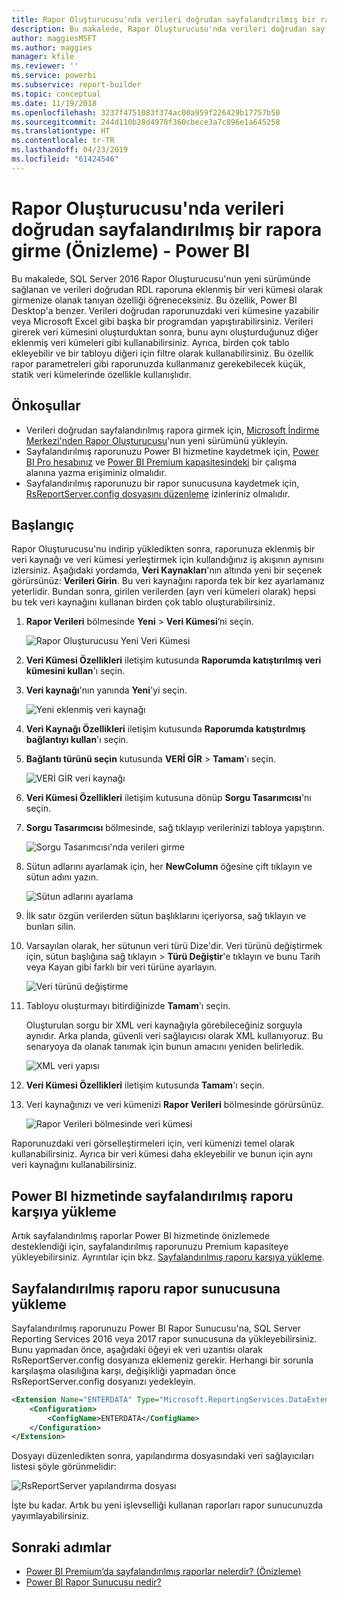 ```yaml
---
title: Rapor Oluşturucusu'nda verileri doğrudan sayfalandırılmış bir rapora girme (Önizleme)
description: Bu makalede, Rapor Oluşturucusu'nda verileri doğrudan sayfalandırılmış rapora nasıl girebileceğiniz gösterilir.
author: maggiesMSFT
ms.author: maggies
manager: kfile
ms.reviewer: ''
ms.service: powerbi
ms.subservice: report-builder
ms.topic: conceptual
ms.date: 11/19/2018
ms.openlocfilehash: 3237f4751083f374ac00a959f226429b17757b50
ms.sourcegitcommit: 244d110b28d4978f360cbece3a7c896e1a645258
ms.translationtype: HT
ms.contentlocale: tr-TR
ms.lasthandoff: 04/23/2019
ms.locfileid: "61424546"
---
```

# <a name="enter-data-directly-in-a-paginated-report-in-report-builder-preview---power-bi"></a>Rapor Oluşturucusu'nda verileri doğrudan sayfalandırılmış bir rapora girme (Önizleme) - Power BI

Bu makalede, SQL Server 2016 Rapor Oluşturucusu'nun yeni sürümünde sağlanan ve verileri doğrudan RDL raporuna eklenmiş bir veri kümesi olarak girmenize olanak tanıyan özelliği öğreneceksiniz.  Bu özellik, Power BI Desktop'a benzer. Verileri doğrudan raporunuzdaki veri kümesine yazabilir veya Microsoft Excel gibi başka bir programdan yapıştırabilirsiniz. Verileri girerek veri kümesini oluşturduktan sonra, bunu aynı oluşturduğunuz diğer eklenmiş veri kümeleri gibi kullanabilirsiniz. Ayrıca, birden çok tablo ekleyebilir ve bir tabloyu diğeri için filtre olarak kullanabilirsiniz. Bu özellik rapor parametreleri gibi raporunuzda kullanmanız gerekebilecek küçük, statik veri kümelerinde özellikle kullanışlıdır.
 
## <a name="prerequisites"></a>Önkoşullar

- Verileri doğrudan sayfalandırılmış rapora girmek için, [Microsoft İndirme Merkezi'nden Rapor Oluşturucusu](https://www.microsoft.com/download/details.aspx?id=53613)'nun yeni sürümünü yükleyin. 
- Sayfalandırılmış raporunuzu Power BI hizmetine kaydetmek için, [Power BI Pro hesabınız](service-self-service-signup-for-power-bi.md) ve [Power BI Premium kapasitesindeki](service-premium-what-is.md) bir çalışma alanına yazma erişiminiz olmalıdır.
- Sayfalandırılmış raporunuzu bir rapor sunucusuna kaydetmek için, [RsReportServer.config dosyasını düzenleme](#upload-the-paginated-report-to-a-report-server) izinleriniz olmalıdır.

## <a name="get-started"></a>Başlangıç

Rapor Oluşturucusu'nu indirip yükledikten sonra, raporunuza eklenmiş bir veri kaynağı ve veri kümesi yerleştirmek için kullandığınız iş akışının aynısını izlersiniz. Aşağıdaki yordamda, **Veri Kaynakları**'nın altında yeni bir seçenek görürsünüz: **Verileri Girin**.  Bu veri kaynağını raporda tek bir kez ayarlamanız yeterlidir. Bundan sonra, girilen verilerden (ayrı veri kümeleri olarak) hepsi bu tek veri kaynağını kullanan birden çok tablo oluşturabilirsiniz.

1. **Rapor Verileri** bölmesinde **Yeni** > **Veri Kümesi**’ni seçin.

    ![Rapor Oluşturucusu Yeni Veri Kümesi](media/paginated-reports-enter-data/paginated-new-dataset.png)

1. **Veri Kümesi Özellikleri** iletişim kutusunda **Raporumda katıştırılmış veri kümesini kullan**'ı seçin.

1. **Veri kaynağı**'nın yanında **Yeni**'yi seçin.

    ![Yeni eklenmiş veri kaynağı](media/paginated-reports-enter-data/paginated-new-data-source.png)

1. **Veri Kaynağı Özellikleri** iletişim kutusunda **Raporumda katıştırılmış bağlantıyı kullan**'ı seçin.
2. **Bağlantı türünü seçin** kutusunda **VERİ GİR** > **Tamam**'ı seçin.

    ![VERİ GİR veri kaynağı](media/paginated-reports-enter-data/paginated-data-source-properties-enter-data.png)

1. **Veri Kümesi Özellikleri** iletişim kutusuna dönüp **Sorgu Tasarımcısı**'nı seçin.
2. **Sorgu Tasarımcısı** bölmesinde, sağ tıklayıp verilerinizi tabloya yapıştırın.

    ![Sorgu Tasarımcısı'nda verileri girme](media/paginated-reports-enter-data/paginated-enter-data.png)

1. Sütun adlarını ayarlamak için, her **NewColumn** öğesine çift tıklayın ve sütun adını yazın.

    ![Sütun adlarını ayarlama](media/paginated-reports-enter-data/paginated-column-name.png)

1. İlk satır özgün verilerden sütun başlıklarını içeriyorsa, sağ tıklayın ve bunları silin.
    
9. Varsayılan olarak, her sütunun veri türü Dize'dir. Veri türünü değiştirmek için, sütun başlığına sağ tıklayın > **Türü Değiştir**'e tıklayın ve bunu Tarih veya Kayan gibi farklı bir veri türüne ayarlayın.

    ![Veri türünü değiştirme](media/paginated-reports-enter-data/paginated-data-type.png)

1. Tabloyu oluşturmayı bitirdiğinizde **Tamam**'ı seçin.  

    Oluşturulan sorgu bir XML veri kaynağıyla görebileceğiniz sorguyla aynıdır. Arka planda, güvenli veri sağlayıcısı olarak XML kullanıyoruz.  Bu senaryoya da olanak tanımak için bunun amacını yeniden belirledik.

    ![XML veri yapısı](media/paginated-reports-enter-data/paginated-xml-data.png)

12. **Veri Kümesi Özellikleri** iletişim kutusunda **Tamam**'ı seçin.

13. Veri kaynağınızı ve veri kümenizi **Rapor Verileri** bölmesinde görürsünüz.

    ![Rapor Verileri bölmesinde veri kümesi](media/paginated-reports-enter-data/paginated-report-data-pane.png)

Raporunuzdaki veri görselleştirmeleri için, veri kümenizi temel olarak kullanabilirsiniz. Ayrıca bir veri kümesi daha ekleyebilir ve bunun için aynı veri kaynağını kullanabilirsiniz.

## <a name="upload-the-paginated-report-to-the-power-bi-service"></a>Power BI hizmetinde sayfalandırılmış raporu karşıya yükleme

Artık sayfalandırılmış raporlar Power BI hizmetinde önizlemede desteklendiği için, sayfalandırılmış raporunuzu Premium kapasiteye yükleyebilirsiniz. Ayrıntılar için bkz. [Sayfalandırılmış raporu karşıya yükleme](paginated-reports-save-to-power-bi-service.md#upload-a-paginated-report).

## <a name="upload-the-paginated-report-to-a-report-server"></a>Sayfalandırılmış raporu rapor sunucusuna yükleme

Sayfalandırılmış raporunuzu Power BI Rapor Sunucusu'na, SQL Server Reporting Services 2016 veya 2017 rapor sunucusuna da yükleyebilirsiniz. Bunu yapmadan önce, aşağıdaki öğeyi ek veri uzantısı olarak RsReportServer.config dosyanıza eklemeniz gerekir. Herhangi bir sorunla karşılaşma olasılığına karşı, değişikliği yapmadan önce RsReportServer.config dosyanızı yedekleyin.

```xml
<Extension Name="ENTERDATA" Type="Microsoft.ReportingServices.DataExtensions.XmlDPConnection,Microsoft.ReportingServices.DataExtensions">
    <Configuration>
        <ConfigName>ENTERDATA</ConfigName>
    </Configuration>
</Extension>
```

Dosyayı düzenledikten sonra, yapılandırma dosyasındaki veri sağlayıcıları listesi şöyle görünmelidir:

![RsReportServer yapılandırma dosyası](media/paginated-reports-enter-data/paginated-rsreportserver-config-file.png)

İşte bu kadar. Artık bu yeni işlevselliği kullanan raporları rapor sunucunuzda yayımlayabilirsiniz.

## <a name="next-steps"></a>Sonraki adımlar

- [Power BI Premium’da sayfalandırılmış raporlar nelerdir? (Önizleme)](paginated-reports-report-builder-power-bi.md)
- [Power BI Rapor Sunucusu nedir?](report-server/get-started.md)
